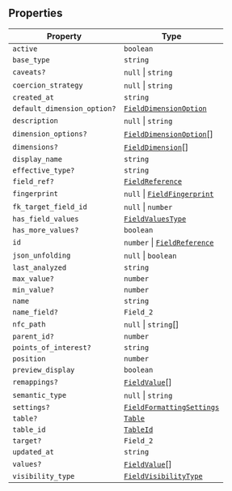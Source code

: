 ## Properties

| Property | Type |
| ------ | ------ |
| <a id="active"></a> `active` | `boolean` |
| <a id="base_type"></a> `base_type` | `string` |
| <a id="caveats"></a> `caveats?` | `null` \| `string` |
| <a id="coercion_strategy"></a> `coercion_strategy` | `null` \| `string` |
| <a id="created_at"></a> `created_at` | `string` |
| <a id="default_dimension_option"></a> `default_dimension_option?` | [`FieldDimensionOption`](FieldDimensionOption.md) |
| <a id="description"></a> `description` | `null` \| `string` |
| <a id="dimension_options"></a> `dimension_options?` | [`FieldDimensionOption`](FieldDimensionOption.md)[] |
| <a id="dimensions"></a> `dimensions?` | [`FieldDimension`](FieldDimension.md)[] |
| <a id="display_name"></a> `display_name` | `string` |
| <a id="effective_type"></a> `effective_type?` | `string` |
| <a id="field_ref"></a> `field_ref?` | [`FieldReference`](FieldReference.md) |
| <a id="fingerprint"></a> `fingerprint` | `null` \| [`FieldFingerprint`](FieldFingerprint.md) |
| <a id="fk_target_field_id"></a> `fk_target_field_id` | `null` \| `number` |
| <a id="has_field_values"></a> `has_field_values` | [`FieldValuesType`](FieldValuesType.md) |
| <a id="has_more_values"></a> `has_more_values?` | `boolean` |
| <a id="id"></a> `id` | `number` \| [`FieldReference`](FieldReference.md) |
| <a id="json_unfolding"></a> `json_unfolding` | `null` \| `boolean` |
| <a id="last_analyzed"></a> `last_analyzed` | `string` |
| <a id="max_value"></a> `max_value?` | `number` |
| <a id="min_value"></a> `min_value?` | `number` |
| <a id="name"></a> `name` | `string` |
| <a id="name_field"></a> `name_field?` | `Field_2` |
| <a id="nfc_path"></a> `nfc_path` | `null` \| `string`[] |
| <a id="parent_id"></a> `parent_id?` | `number` |
| <a id="points_of_interest"></a> `points_of_interest?` | `string` |
| <a id="position"></a> `position` | `number` |
| <a id="preview_display"></a> `preview_display` | `boolean` |
| <a id="remappings"></a> `remappings?` | [`FieldValue`](FieldValue.md)[] |
| <a id="semantic_type"></a> `semantic_type` | `null` \| `string` |
| <a id="settings"></a> `settings?` | [`FieldFormattingSettings`](FieldFormattingSettings.md) |
| <a id="table"></a> `table?` | [`Table`](Table.md) |
| <a id="table_id"></a> `table_id` | [`TableId`](TableId.md) |
| <a id="target"></a> `target?` | `Field_2` |
| <a id="updated_at"></a> `updated_at` | `string` |
| <a id="values"></a> `values?` | [`FieldValue`](FieldValue.md)[] |
| <a id="visibility_type"></a> `visibility_type` | [`FieldVisibilityType`](FieldVisibilityType.md) |
